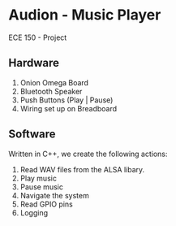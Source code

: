 # Audion - Music Player

ECE 150 - Project

## Hardware

1. Onion Omega Board
2. Bluetooth Speaker
3. Push Buttons (Play | Pause)
4. Wiring set up on Breadboard

## Software 

Written in C++, we create the following actions: 
1. Read WAV files from the ALSA libary.
2. Play music
3. Pause music
4. Navigate the system
5. Read GPIO pins
6. Logging
